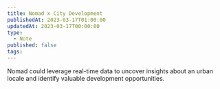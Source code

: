 ```yaml
---
title: Nomad x City Development
publishedAt: 2023-03-17T01:00:00
updatedAt: 2023-03-17T00:00:00
type:
  - Note
published: false
tags:
---
```

Nomad could leverage real-time data to uncover insights about an urban locale and identify valuable development opportunities.